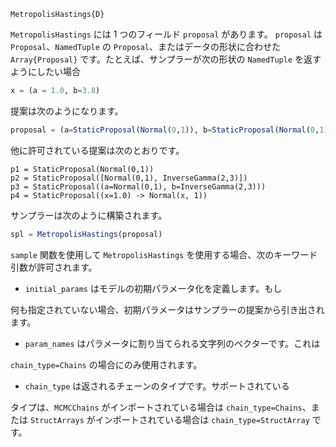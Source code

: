 ```
MetropolisHastings{D}
```

`MetropolisHastings` には 1 つのフィールド `proposal` があります。 `proposal` は `Proposal`、`NamedTuple` の `Proposal`、またはデータの形状に合わせた `Array{Proposal}` です。たとえば、サンプラーが次の形状の `NamedTuple` を返すようにしたい場合

```julia
x = (a = 1.0, b=3.8)
```

提案は次のようになります。

```julia
proposal = (a=StaticProposal(Normal(0,1)), b=StaticProposal(Normal(0,1)))
```

他に許可されている提案は次のとおりです。

```
p1 = StaticProposal(Normal(0,1))
p2 = StaticProposal([Normal(0,1), InverseGamma(2,3)])
p3 = StaticProposal((a=Normal(0,1), b=InverseGamma(2,3)))
p4 = StaticProposal((x=1.0) -> Normal(x, 1))
```

サンプラーは次のように構築されます。

```julia
spl = MetropolisHastings(proposal)
```

`sample` 関数を使用して `MetropolisHastings` を使用する場合、次のキーワード引数が許可されます。

  * `initial_params` はモデルの初期パラメータ化を定義します。もし

何も指定されていない場合、初期パラメータはサンプラーの提案から引き出されます。

  * `param_names` はパラメータに割り当てられる文字列のベクターです。これは

`chain_type=Chains` の場合にのみ使用されます。

  * `chain_type` は返されるチェーンのタイプです。サポートされている

タイプは、`MCMCChains` がインポートされている場合は `chain_type=Chains`、または `StructArrays` がインポートされている場合は `chain_type=StructArray` です。
